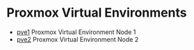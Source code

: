 # Proxmox Virtual Environments

* [pve1](pve1.md) Proxmox Virtual Environment Node 1
* [pve2](pve2.md) Proxmox Virtual Environment Node 2
